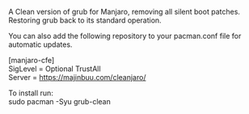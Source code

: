 <p>A Clean version of grub for Manjaro, removing all silent boot patches. Restoring grub back to its standard operation.</p>
<p>You can also add the following repository to your pacman.conf file for automatic updates.</p>
<p>[manjaro-cfe]<br>
SigLevel = Optional TrustAll<br>
Server = <a href="https://majinbuu.com/cleanjaro/">https://majinbuu.com/cleanjaro/</a></p>
<p>To install run:<br>
sudo pacman -Syu grub-clean</p>
